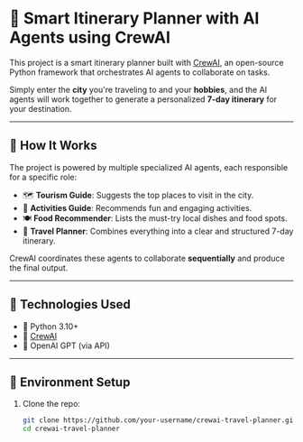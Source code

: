 # 🧠 Smart Itinerary Planner with AI Agents using CrewAI

This project is a smart itinerary planner built with [CrewAI](https://github.com/joaomdmoura/crewAI), an open-source Python framework that orchestrates AI agents to collaborate on tasks.

Simply enter the **city** you're traveling to and your **hobbies**, and the AI agents will work together to generate a personalized **7-day itinerary** for your destination.

---

## 🚀 How It Works

The project is powered by multiple specialized AI agents, each responsible for a specific role:

- 🗺️ **Tourism Guide**: Suggests the top places to visit in the city.
- 🧗 **Activities Guide**: Recommends fun and engaging activities.
- 🍽️ **Food Recommender**: Lists the must-try local dishes and food spots.
- 🧳 **Travel Planner**: Combines everything into a clear and structured 7-day itinerary.

CrewAI coordinates these agents to collaborate **sequentially** and produce the final output.

---

## 🧠 Technologies Used

- 🐍 Python 3.10+
- 🤖 [CrewAI](https://github.com/joaomdmoura/crewAI)
- 🧠 OpenAI GPT (via API)

---

## 🔐 Environment Setup

1. Clone the repo:
   ```bash
   git clone https://github.com/your-username/crewai-travel-planner.git
   cd crewai-travel-planner
